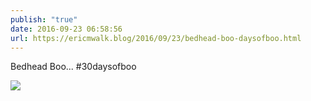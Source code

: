 ```yaml
---
publish: "true"
date: 2016-09-23 06:58:56
url: https://ericmwalk.blog/2016/09/23/bedhead-boo-daysofboo.html
---
```


Bedhead Boo... #30daysofboo

![](https://ericmwalk.blog/uploads/2022/4cd271ae9e.jpg)